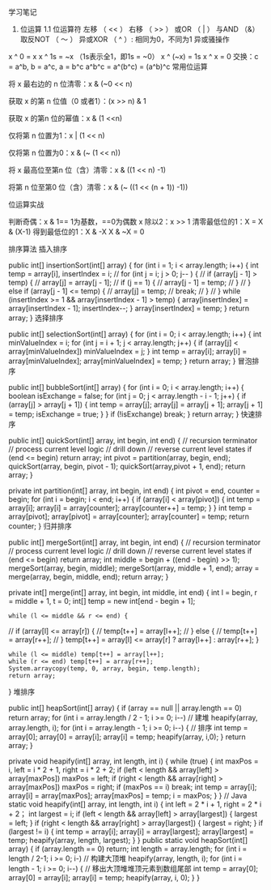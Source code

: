 学习笔记


1. 位运算
1.1 位运算符
左移 （ << ）
右移 （ >> ）
或OR （ | ）
与AND （&）
取反NOT （ ～ ）
异或XOR （ ^ ）: 相同为0，不同为1
异或骚操作

x ^ 0 = x
x ^ 1s = ~x （1s表示全1，即1s = ~0）
x ^ (~x) = 1s
x ^ x = 0
交换：c = a^b, b = a^c, a = b^c
a^b^c = a^(b^c) = (a^b)^c
常用位运算

将 x 最右边的 n 位清零：x & (~0 << n)

获取 x 的第 n 位值（0 或者1）：(x >> n) & 1

获取 x 的第n 位的幂值：x & (1 <<n)

仅将第 n 位置为1：x | (1 << n)

仅将第 n 位置为0：x & (~ (1 << n))

将 x 最高位至第n 位（含）清零：x & ((1 << n) -1)

将第 n 位至第0 位（含）清零：x & (~ ((1 << (n + 1)) -1))

位运算实战

判断奇偶：x & 1== 1为基数，==0为偶数
x 除以2：x >> 1
清零最低位的1：X = X & (X-1)
得到最低位的1：X & -X
X & ~X = 0

排序算法
插入排序

public int[] insertionSort(int[] array) {
    for (int i = 1; i < array.length; i++) {
        int temp = array[i], insertIndex = i;
//            for (int j = i; j > 0; j-- ) {
//                if (array[j - 1] > temp) {
//                    array[j] = array[j - 1];
//                    if (j == 1) {
//                        array[j - 1] = temp;
//                    }
//                } else if (array[j - 1] <= temp) {
//                    array[j] = temp;
//                    break;
//                }
//            }
        while (insertIndex >= 1 && array[insertIndex - 1] > temp) {
            array[insertIndex] = array[insertIndex - 1];
            insertIndex--;
        }
        array[insertIndex] = temp;
    }
    return array;
}
选择排序

public int[] selectionSort(int[] array) {
    for (int i = 0; i < array.length; i++) {
        int minValueIndex = i;
        for (int j = i + 1; j < array.length; j++) {
            if (array[j] < array[minValueIndex]) minValueIndex = j;
        }
        int temp = array[i]; array[i] = array[minValueIndex]; array[minValueIndex] = temp;
    }
    return array;
}
冒泡排序

public int[] bubbleSort(int[] array) {
    for (int i = 0; i < array.length; i++) {
        boolean isExchange = false;
        for (int j = 0; j < array.length - i - 1; j++) {
            if (array[j] > array[j + 1]) {
                int temp = array[j]; array[j] = array[j + 1]; array[j + 1] = temp;
                isExchange = true;
            }
        }
        if (!isExchange) break;
    }
    return array;
}
快速排序

public int[] quickSort(int[] array, int begin, int end) {
    // recursion terminator
    // process current level logic
    // drill down
    // reverse current level states
    if (end <= begin) return array;
    int pivot = partition(array, begin, end);
    quickSort(array, begin, pivot - 1);
    quickSort(array,pivot + 1, end);
    return array;
}

private int partition(int[] array, int begin, int end) {
    int pivot = end, counter = begin;
    for (int i = begin; i < end; i++) {
        if (array[i] < array[pivot]) {
            int temp = array[i]; array[i] = array[counter]; array[counter++] = temp;
        }
    }
    int temp = array[pivot]; array[pivot] = array[counter]; array[counter] = temp;
    return counter;
}
归并排序

public int[] mergeSort(int[] array, int begin, int end) {
    // recursion terminator
    // process current level logic
    // drill down
    // reverse current level states
    if (end <= begin) return array;
    int middle = begin + ((end - begin) >> 1);
    mergeSort(array, begin, middle);
    mergeSort(array, middle + 1, end);
    array = merge(array, begin, middle, end);
    return array;
}

private int[] merge(int[] array, int begin, int middle, int end) {
    int l = begin, r = middle + 1, t = 0;
    int[] temp = new int[end - begin + 1];

    while (l <= middle && r <= end) {
//            if (array[l] <= array[r]) {
//                temp[t++] = array[l++];
//            } else {
//                temp[t++] = array[r++];
//            }
        temp[t++] = array[l] <= array[r] ? array[l++] : array[r++];
    }

    while (l <= middle) temp[t++] = array[l++];
    while (r <= end) temp[t++] = array[r++];
    System.arraycopy(temp, 0, array, begin, temp.length);
    return array;
}
堆排序

public int[] heapSort(int[] array) {
    if (array == null || array.length == 0) return array;
    for (int i = array.length / 2 - 1; i >= 0; i--) // 建堆
        heapify(array, array.length, i);
    for (int i = array.length - 1; i >= 0; i--) { // 排序
        int temp = array[0]; array[0] = array[i]; array[i] = temp;
        heapify(array, i,0);
    }
    return array;
}

private void heapify(int[] array, int length, int i) {
    while (true) {
        int maxPos = i, left = i * 2 + 1, right = i * 2 + 2;
        if (left < length && array[left] > array[maxPos]) maxPos = left;
        if (right < length && array[right] > array[maxPos]) maxPos = right;
        if (maxPos == i) break;
        int temp = array[i]; array[i] = array[maxPos]; array[maxPos] = temp;
        i = maxPos;
    }
}
// Java
static void heapify(int[] array, int length, int i) {
    int left = 2 * i + 1, right = 2 * i + 2；
    int largest = i;
    if (left < length && array[left] > array[largest]) {
        largest = left;
    }
    if (right < length && array[right] > array[largest]) {
        largest = right;
    }
    if (largest != i) {
        int temp = array[i]; array[i] = array[largest]; array[largest] = temp;
        heapify(array, length, largest);
    }
}
public static void heapSort(int[] array) {
    if (array.length == 0) return;
    int length = array.length;
    for (int i = length / 2-1; i >= 0; i-) // 构建大顶堆
        heapify(array, length, i);
    for (int i = length - 1; i >= 0; i--) { // 移出大顶堆堆顶元素到数组尾部
        int temp = array[0]; array[0] = array[i]; array[i] = temp;
        heapify(array, i, 0);
    }
}
